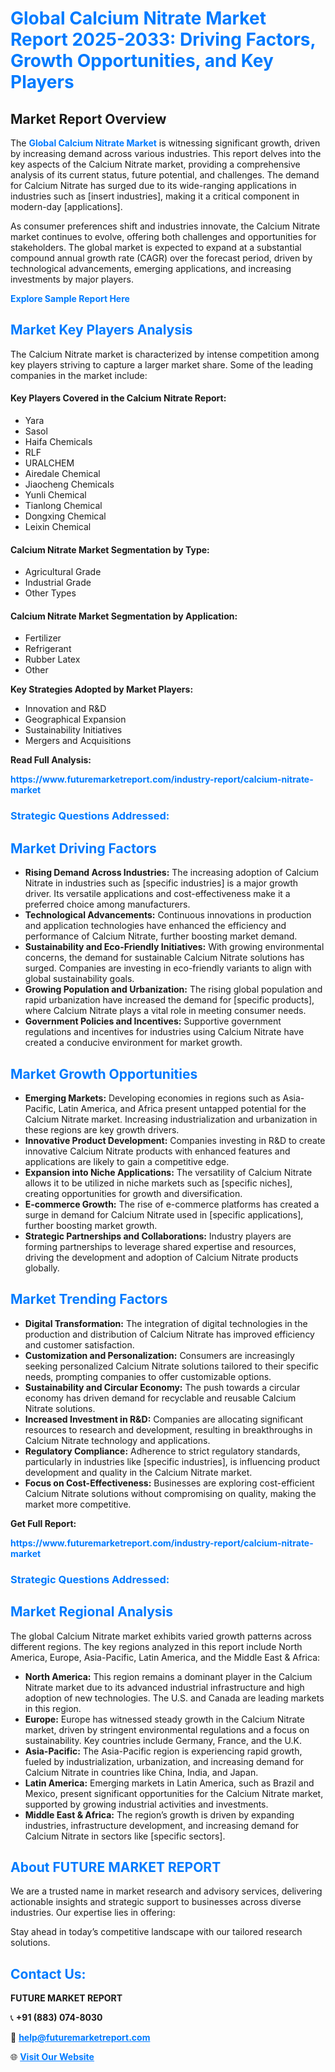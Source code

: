 <h1 style="color: #007BFF;">Global Calcium Nitrate Market Report 2025-2033: Driving Factors, Growth Opportunities, and Key Players</h1>

<section id="overview">
<h2>Market Report Overview</h2>
<p>The <a href="https://www.futuremarketreport.com/industry-report/calcium-nitrate-market" style="color: #007BFF; text-decoration: none;"><strong>Global Calcium Nitrate Market</strong></a> is witnessing significant growth, driven by increasing demand across various industries. This report delves into the key aspects of the Calcium Nitrate market, providing a comprehensive analysis of its current status, future potential, and challenges. The demand for Calcium Nitrate has surged due to its wide-ranging applications in industries such as [insert industries], making it a critical component in modern-day [applications].</p>
<p>As consumer preferences shift and industries innovate, the Calcium Nitrate market continues to evolve, offering both challenges and opportunities for stakeholders. The global market is expected to expand at a substantial compound annual growth rate (CAGR) over the forecast period, driven by technological advancements, emerging applications, and increasing investments by major players.</p>
</section>

<section id="overview">
<p><a href="https://www.futuremarketreport.com/request-sample/reportId=27197" style="color: #007BFF; text-decoration: none;"><strong>Explore Sample Report Here</strong></a></p>
</section>

<section id="key-players">
<h2 style="color: #007BFF;">Market Key Players Analysis</h2>
<p>The Calcium Nitrate market is characterized by intense competition among key players striving to capture a larger market share. Some of the leading companies in the market include:</p>
<h4>Key Players Covered in the Calcium Nitrate Report:</h4>
<ul><li>Yara</li><li>Sasol</li><li>Haifa Chemicals</li><li>RLF</li><li>URALCHEM</li><li>Airedale Chemical</li><li>Jiaocheng Chemicals</li><li>Yunli Chemical</li><li>Tianlong Chemical</li><li>Dongxing Chemical</li><li>Leixin Chemical</li></ul>
<h4>Calcium Nitrate Market Segmentation by Type:</h4>
<ul><li>Agricultural Grade</li><li>Industrial Grade</li><li>Other Types</li></ul>

<h4>Calcium Nitrate Market Segmentation by Application:</h4>
<ul><li>Fertilizer</li><li>Refrigerant</li><li>Rubber Latex</li><li>Other</li></ul>
<p><strong>Key Strategies Adopted by Market Players:</strong></p>
<ul>
<li>Innovation and R&D</li>
<li>Geographical Expansion</li>
<li>Sustainability Initiatives</li>
<li>Mergers and Acquisitions</li>
</ul>
</section>

<section>
<p><strong>Read Full Analysis: </strong></p><a href="https://www.futuremarketreport.com/industry-report/calcium-nitrate-market" style="color: #007BFF; text-decoration: none;"><strong>https://www.futuremarketreport.com/industry-report/calcium-nitrate-market</strong></a>
<h3 style="color: #007BFF;">Strategic Questions Addressed:</h3>
</section>

<section id="driving-factors">
<h2 style="color: #007BFF;">Market Driving Factors</h2>
<ul>
<li><strong>Rising Demand Across Industries:</strong> The increasing adoption of Calcium Nitrate in industries such as [specific industries] is a major growth driver. Its versatile applications and cost-effectiveness make it a preferred choice among manufacturers.</li>
<li><strong>Technological Advancements:</strong> Continuous innovations in production and application technologies have enhanced the efficiency and performance of Calcium Nitrate, further boosting market demand.</li>
<li><strong>Sustainability and Eco-Friendly Initiatives:</strong> With growing environmental concerns, the demand for sustainable Calcium Nitrate solutions has surged. Companies are investing in eco-friendly variants to align with global sustainability goals.</li>
<li><strong>Growing Population and Urbanization:</strong> The rising global population and rapid urbanization have increased the demand for [specific products], where Calcium Nitrate plays a vital role in meeting consumer needs.</li>
<li><strong>Government Policies and Incentives:</strong> Supportive government regulations and incentives for industries using Calcium Nitrate have created a conducive environment for market growth.</li>
</ul>
</section>

<section id="growth-opportunities">
<h2 style="color: #007BFF;">Market Growth Opportunities</h2>
<ul>
<li><strong>Emerging Markets:</strong> Developing economies in regions such as Asia-Pacific, Latin America, and Africa present untapped potential for the Calcium Nitrate market. Increasing industrialization and urbanization in these regions are key growth drivers.</li>
<li><strong>Innovative Product Development:</strong> Companies investing in R&D to create innovative Calcium Nitrate products with enhanced features and applications are likely to gain a competitive edge.</li>
<li><strong>Expansion into Niche Applications:</strong> The versatility of Calcium Nitrate allows it to be utilized in niche markets such as [specific niches], creating opportunities for growth and diversification.</li>
<li><strong>E-commerce Growth:</strong> The rise of e-commerce platforms has created a surge in demand for Calcium Nitrate used in [specific applications], further boosting market growth.</li>
<li><strong>Strategic Partnerships and Collaborations:</strong> Industry players are forming partnerships to leverage shared expertise and resources, driving the development and adoption of Calcium Nitrate products globally.</li>
</ul>
</section>

<section id="trending-factors">
<h2 style="color: #007BFF;">Market Trending Factors</h2>
<ul>
<li><strong>Digital Transformation:</strong> The integration of digital technologies in the production and distribution of Calcium Nitrate has improved efficiency and customer satisfaction.</li>
<li><strong>Customization and Personalization:</strong> Consumers are increasingly seeking personalized Calcium Nitrate solutions tailored to their specific needs, prompting companies to offer customizable options.</li>
<li><strong>Sustainability and Circular Economy:</strong> The push towards a circular economy has driven demand for recyclable and reusable Calcium Nitrate solutions.</li>
<li><strong>Increased Investment in R&D:</strong> Companies are allocating significant resources to research and development, resulting in breakthroughs in Calcium Nitrate technology and applications.</li>
<li><strong>Regulatory Compliance:</strong> Adherence to strict regulatory standards, particularly in industries like [specific industries], is influencing product development and quality in the Calcium Nitrate market.</li>
<li><strong>Focus on Cost-Effectiveness:</strong> Businesses are exploring cost-efficient Calcium Nitrate solutions without compromising on quality, making the market more competitive.</li>
</ul>
</section>

<section>
<p><strong>Get Full Report: </strong></p><a href="https://www.futuremarketreport.com/industry-report/calcium-nitrate-market" style="color: #007BFF; text-decoration: none;"><strong>https://www.futuremarketreport.com/industry-report/calcium-nitrate-market</strong></a>
<h3 style="color: #007BFF;">Strategic Questions Addressed:</h3>
</section>


<section id="regional-analysis">
<h2 style="color: #007BFF;">Market Regional Analysis</h2>
<p>The global Calcium Nitrate market exhibits varied growth patterns across different regions. The key regions analyzed in this report include North America, Europe, Asia-Pacific, Latin America, and the Middle East & Africa:</p>
<ul>
<li><strong>North America:</strong> This region remains a dominant player in the Calcium Nitrate market due to its advanced industrial infrastructure and high adoption of new technologies. The U.S. and Canada are leading markets in this region.</li>
<li><strong>Europe:</strong> Europe has witnessed steady growth in the Calcium Nitrate market, driven by stringent environmental regulations and a focus on sustainability. Key countries include Germany, France, and the U.K.</li>
<li><strong>Asia-Pacific:</strong> The Asia-Pacific region is experiencing rapid growth, fueled by industrialization, urbanization, and increasing demand for Calcium Nitrate in countries like China, India, and Japan.</li>
<li><strong>Latin America:</strong> Emerging markets in Latin America, such as Brazil and Mexico, present significant opportunities for the Calcium Nitrate market, supported by growing industrial activities and investments.</li>
<li><strong>Middle East & Africa:</strong> The region’s growth is driven by expanding industries, infrastructure development, and increasing demand for Calcium Nitrate in sectors like [specific sectors].</li>
</ul>
</section>

<footer>
<h2 style="color: #007BFF;">About FUTURE MARKET REPORT</h2>
<p>We are a trusted name in market research and advisory services, delivering actionable insights and strategic support to businesses across diverse industries. Our expertise lies in offering:</p>

<p>Stay ahead in today’s competitive landscape with our tailored research solutions.</p>

<h2 style="color: #007BFF;">Contact Us:</h2>
<p><strong>FUTURE MARKET REPORT</strong></p>
<p>📞 <strong>+91 (883) 074-8030</strong></p>
<p>📧 <strong><a href="mailto:help@futuremarketreport.com" style="color: #007BFF;">help@futuremarketreport.com</a></strong></p>
<p>🌐 <strong><a href="https://www.futuremarketreport.com/" style="color: #007BFF;">Visit Our Website</a></strong></p>
</footer>